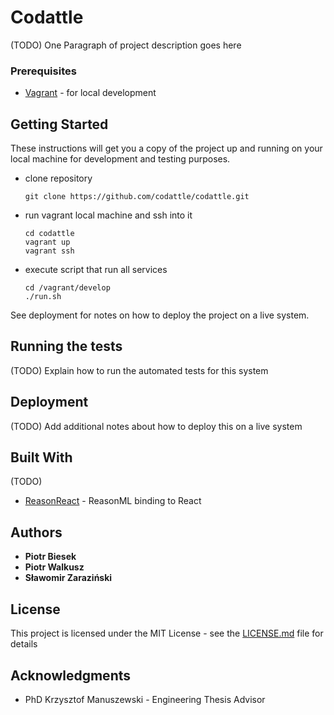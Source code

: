 # Codattle

(TODO) One Paragraph of project description goes here

### Prerequisites

- [Vagrant](https://www.vagrantup.com/) - for local development

## Getting Started

These instructions will get you a copy of the project up and running on your local machine for development and testing purposes.

- clone repository

  ```
  git clone https://github.com/codattle/codattle.git
  ```

- run vagrant local machine and ssh into it

  ```
  cd codattle
  vagrant up
  vagrant ssh
  ```

- execute script that run all services

  ```
  cd /vagrant/develop
  ./run.sh
  ```

See deployment for notes on how to deploy the project on a live system.

## Running the tests

(TODO) Explain how to run the automated tests for this system

## Deployment

(TODO) Add additional notes about how to deploy this on a live system

## Built With

(TODO)

- [ReasonReact](https://reasonml.github.io/reason-react/) - ReasonML binding to React

## Authors

- **Piotr Biesek**
- **Piotr Walkusz**
- **Sławomir Zaraziński**

## License

This project is licensed under the MIT License - see the [LICENSE.md](LICENSE.md) file for details

## Acknowledgments

- PhD Krzysztof Manuszewski - Engineering Thesis Advisor
